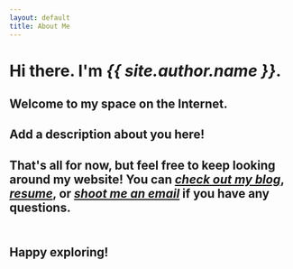 ```yaml
---
layout: default
title: About Me
---
```


<div class="about-me">
    <h1>Hi there. I'm <em class="blue-bold">{{ site.author.name }}</em>.</h1>
    <p></p>
    <h2>Welcome to my space on the Internet.</h2>
    <p></p>
    <h2>Add a description about you here!
    </h2>
    <p></p>
    <h2>That's all for now, but feel free to keep looking around my website! You can <a href="/index.html" class="hover-underline-animation"><em class="blue">check out my blog</em></a>, 
        <a href="/resume.pdf" target="_blank" class="hover-underline-animation"><em class="blue">resume</em></a>, 
        or <a href="/contact/" class="hover-underline-animation"><em class="blue">shoot me an email</em></a> if you have any questions.</h2>
    <h2><br>Happy exploring!</h2>
</div>